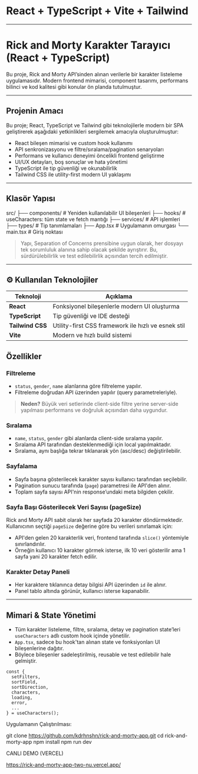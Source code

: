# React + TypeScript + Vite + Tailwind

----------------------


# Rick and Morty Karakter Tarayıcı (React + TypeScript)

Bu proje, Rick and Morty API’sinden alınan verilerle bir karakter listeleme uygulamasıdır. Modern frontend mimarisi, component tasarımı, performans bilinci ve kod kalitesi gibi konular ön planda tutulmuştur.

---

## Projenin Amacı

Bu proje; React, TypeScript ve Tailwind gibi teknolojilerle modern bir SPA geliştirerek aşağıdaki yetkinlikleri sergilemek amacıyla oluşturulmuştur:

- React bileşen mimarisi ve custom hook kullanımı
- API senkronizasyonu ve filtre/sıralama/pagination senaryoları
- Performans ve kullanıcı deneyimi öncelikli frontend geliştirme
- UI/UX detayları, boş sonuçlar ve hata yönetimi
- TypeScript ile tip güvenliği ve okunabilirlik
- Tailwind CSS ile utility-first modern UI yaklaşımı

---

## Klasör Yapısı

src/
├── components/ # Yeniden kullanılabilir UI bileşenleri
├── hooks/ # useCharacters: tüm state ve fetch mantığı
├── services/ # API işlemleri
├── types/ # Tip tanımlamaları
├── App.tsx # Uygulamanın omurgası
└── main.tsx # Giriş noktası



> Yapı, Separation of Concerns prensibine uygun olarak, her dosyayı tek sorumluluk alanına sahip olacak şekilde ayrıştırır. Bu, sürdürülebilirlik ve test edilebilirlik açısından tercih edilmiştir.

---

## ⚙️ Kullanılan Teknolojiler

| Teknoloji         | Açıklama                                               |
|-------------------|--------------------------------------------------------|
| **React**         | Fonksiyonel bileşenlerle modern UI oluşturma           |
| **TypeScript**    | Tip güvenliği ve IDE desteği                           |
| **Tailwind CSS**  | Utility-first CSS framework ile hızlı ve esnek stil    |
| **Vite**          | Modern ve hızlı build sistemi                          |


##  Özellikler

### Filtreleme

- `status`, `gender`, `name` alanlarına göre filtreleme yapılır.
- Filtreleme doğrudan API üzerinden yapılır (query parametreleriyle).
  
> **Neden?** Büyük veri setlerinde client-side filtre yerine server-side yapılması performans ve doğruluk açısından daha uygundur.

###  Sıralama

- `name`, `status`, `gender` gibi alanlarda client-side sıralama yapılır.
- Sıralama API tarafından desteklenmediği için local yapılmaktadır.
- Sıralama, aynı başlığa tekrar tıklanarak yön (asc/desc) değiştirilebilir.

###  Sayfalama

- Sayfa başına gösterilecek karakter sayısı kullanıcı tarafından seçilebilir.
- Pagination sunucu tarafında (`page`) parametresi ile API'den alınır.
- Toplam sayfa sayısı API'nin response’undaki meta bilgiden çekilir.

### Sayfa Başı Gösterilecek Veri Sayısı (pageSize)

Rick and Morty API sabit olarak her sayfada 20 karakter döndürmektedir. Kullanıcının seçtiği `pageSize` değerine göre bu verileri sınırlamak için:

- API'den gelen 20 karakterlik veri, frontend tarafında `slice()` yöntemiyle sınırlandırılır.
- Örneğin kullanıcı 10 karakter görmek isterse, ilk 10 veri gösterilir ama 1 sayfa yani 20 karakter fetch edilir.


###  Karakter Detay Paneli

- Her karaktere tıklanınca detay bilgisi API üzerinden `id` ile alınır.
- Panel tablo altında görünür, kullanıcı isterse kapanabilir.

---

##  Mimari & State Yönetimi

- Tüm karakter listeleme, filtre, sıralama, detay ve pagination state’leri `useCharacters` adlı custom hook içinde yönetilir.
- `App.tsx`, sadece bu hook'tan alınan state ve fonksiyonları UI bileşenlerine dağıtır.
- Böylece bileşenler sadeleştirilmiş, reusable ve test edilebilir hale gelmiştir.

```tsx
const {
  setFilters,
  sortField,
  sortDirection,
  characters,
  loading,
  error,
  ...
} = useCharacters();
```
Uygulamanın Çalıştırılması:

git clone https://github.com/kdrhnshn/rick-and-morty-app.git
cd rick-and-morty-app
npm install
npm run dev

CANLI DEMO (VERCEL)

https://rick-and-morty-app-two-nu.vercel.app/
